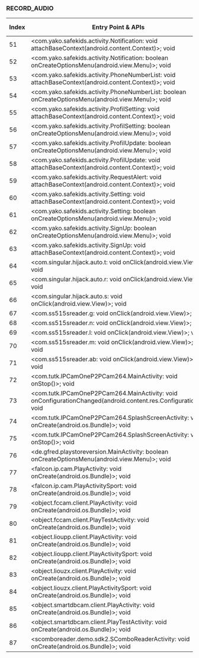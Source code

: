 ### RECORD_AUDIO
| Index | Entry Point & APIs | Screen shot | Resource id | Label |
| ------------- | ------------- | ------------- |-------------|-------------|
| 51 | <com.yako.safekids.activity.Notification: void attachBaseContext(android.content.Context)>; void <init> | ![](F:\COSMOS\output\py\Play_win8\Libraries_Demo\com.safekids.android\com.yako.safekids.activity.Notification.png) |  |  |
| 52 | <com.yako.safekids.activity.Notification: boolean onCreateOptionsMenu(android.view.Menu)>; void <init> | ![](F:\COSMOS\output\py\Play_win8\Libraries_Demo\com.safekids.android\com.yako.safekids.activity.Notification.png) |  |  |
| 53 | <com.yako.safekids.activity.PhoneNumberList: void attachBaseContext(android.content.Context)>; void <init> | ![](F:\COSMOS\output\py\Play_win8\Libraries_Demo\com.safekids.android\com.yako.safekids.activity.PhoneNumberList.png) |  |  |
| 54 | <com.yako.safekids.activity.PhoneNumberList: boolean onCreateOptionsMenu(android.view.Menu)>; void <init> | ![](F:\COSMOS\output\py\Play_win8\Libraries_Demo\com.safekids.android\com.yako.safekids.activity.PhoneNumberList.png) |  |  |
| 55 | <com.yako.safekids.activity.ProfilSetting: void attachBaseContext(android.content.Context)>; void <init> | ![](F:\COSMOS\output\py\Play_win8\Libraries_Demo\com.safekids.android\com.yako.safekids.activity.ProfilSetting.png) |  | F |
| 56 | <com.yako.safekids.activity.ProfilSetting: boolean onCreateOptionsMenu(android.view.Menu)>; void <init> | ![](F:\COSMOS\output\py\Play_win8\Libraries_Demo\com.safekids.android\com.yako.safekids.activity.ProfilSetting.png) |  |  |
| 57 | <com.yako.safekids.activity.ProfilUpdate: boolean onCreateOptionsMenu(android.view.Menu)>; void <init> | ![](F:\COSMOS\output\py\Play_win8\Libraries_Demo\com.safekids.android\com.yako.safekids.activity.ProfilUpdate.png) |  |  |
| 58 | <com.yako.safekids.activity.ProfilUpdate: void attachBaseContext(android.content.Context)>; void <init> | ![](F:\COSMOS\output\py\Play_win8\Libraries_Demo\com.safekids.android\com.yako.safekids.activity.ProfilUpdate.png) |  |  |
| 59 | <com.yako.safekids.activity.RequestAlert: void attachBaseContext(android.content.Context)>; void <init> | ![](F:\COSMOS\output\py\Play_win8\Libraries_Demo\com.safekids.android\com.yako.safekids.activity.RequestAlert.png) |  |  |
| 60 | <com.yako.safekids.activity.Setting: void attachBaseContext(android.content.Context)>; void <init> | ![](F:\COSMOS\output\py\Play_win8\Libraries_Demo\com.safekids.android\com.yako.safekids.activity.Setting.png) |  | |
| 61 | <com.yako.safekids.activity.Setting: boolean onCreateOptionsMenu(android.view.Menu)>; void <init> | ![](F:\COSMOS\output\py\Play_win8\Libraries_Demo\com.safekids.android\com.yako.safekids.activity.Setting.png) |  | F |
| 62 | <com.yako.safekids.activity.SignUp: boolean onCreateOptionsMenu(android.view.Menu)>; void <init> | ![](F:\COSMOS\output\py\Play_win8\Libraries_Demo\com.safekids.android\com.yako.safekids.activity.SignUp.png) |  |  |
| 63 | <com.yako.safekids.activity.SignUp: void attachBaseContext(android.content.Context)>; void <init> | ![](F:\COSMOS\output\py\Play_win8\Libraries_Demo\com.safekids.android\com.yako.safekids.activity.SignUp.png) |  |  |
| 64 | <com.singular.hijack.auto.t: void onClick(android.view.View)>; void <init> | ![](F:\COSMOS\output\py\Play_win8\Libraries_Demo\com.singular.hijack.auto\com.singular.hijack.auto.SReaderActivity.png) |  | F |
| 65 | <com.singular.hijack.auto.r: void onClick(android.view.View)>; void <init> | ![](F:\COSMOS\output\py\Play_win8\Libraries_Demo\com.singular.hijack.auto\com.singular.hijack.auto.SReaderActivity.png) |  |  |
| 66 | <com.singular.hijack.auto.s: void onClick(android.view.View)>; void <init> | ![](F:\COSMOS\output\py\Play_win8\Libraries_Demo\com.singular.hijack.auto\com.singular.hijack.auto.SReaderActivity.png) |  |  |
| 67 | <com.ss515sreader.g: void onClick(android.view.View)>; void <init> | ![](F:\COSMOS\output\py\Play_win8\Libraries_Demo\com.ss515sreader\com.ss515sreader.LoadInitKeyActivity.png) |  | F |
| 68 | <com.ss515sreader.n: void onClick(android.view.View)>; void <init> | ![](F:\COSMOS\output\py\Play_win8\Libraries_Demo\com.ss515sreader\com.ss515sreader.ReadCardActivity.png) |  |  |
| 69 | <com.ss515sreader.l: void onClick(android.view.View)>; void <init> | ![](F:\COSMOS\output\py\Play_win8\Libraries_Demo\com.ss515sreader\com.ss515sreader.ReadCardActivity.png) |  |  |
| 70 | <com.ss515sreader.m: void onClick(android.view.View)>; void <init> | ![](F:\COSMOS\output\py\Play_win8\Libraries_Demo\com.ss515sreader\com.ss515sreader.ReadCardActivity.png) |  |  |
| 71 | <com.ss515sreader.ab: void onClick(android.view.View)>; void <init> | ![](F:\COSMOS\output\py\Play_win8\Libraries_Demo\com.ss515sreader\com.ss515sreader.SReaderActivity.png) |  |  |
| 72 | <com.tutk.IPCamOneP2PCam264.MainActivity: void onStop()>; void <init> | ![](F:\COSMOS\output\py\Play_win8\Libraries_Demo\com.tutk.IPCamOneP2PCamLive\com.tutk.IPCamOneP2PCam264.MainActivity.png) |  | D |
| 73 | <com.tutk.IPCamOneP2PCam264.MainActivity: void onConfigurationChanged(android.content.res.Configuration)>; void <init> | ![](F:\COSMOS\output\py\Play_win8\Libraries_Demo\com.tutk.IPCamOneP2PCamLive\com.tutk.IPCamOneP2PCam264.MainActivity.png) |  |  |
| 74 | <com.tutk.IPCamOneP2PCam264.SplashScreenActivity: void onCreate(android.os.Bundle)>; void <init> | ![](F:\COSMOS\output\py\Play_win8\Libraries_Demo\com.tutk.IPCamOneP2PCamLive\com.tutk.IPCamOneP2PCam264.SplashScreenActivity.png) |  |  |
| 75 | <com.tutk.IPCamOneP2PCam264.SplashScreenActivity: void onStop()>; void <init> | ![](F:\COSMOS\output\py\Play_win8\Libraries_Demo\com.tutk.IPCamOneP2PCamLive\com.tutk.IPCamOneP2PCam264.SplashScreenActivity.png) |  |  |
| 76 | <de.gfred.playstoreversion.MainActivity: boolean onCreateOptionsMenu(android.view.Menu)>; void <init> | ![](F:\COSMOS\output\py\Play_win8\Libraries_Demo\de.gfred.playstoreversionexample\de.gfred.playstoreversion.MainActivity.png) |  | F |
| 77 | <falcon.ip.cam.PlayActivity: void onCreate(android.os.Bundle)>; void <init> | ![](F:\COSMOS\output\py\Play_win8\Libraries_Demo\falcon.ip.cam\falcon.ip.cam.PlayActivity.png) |  | |
| 78 | <falcon.ip.cam.PlayActivitySport: void onCreate(android.os.Bundle)>; void <init> | ![](F:\COSMOS\output\py\Play_win8\Libraries_Demo\falcon.ip.cam\falcon.ip.cam.PlayActivitySport.png) |  | |
| 79 | <object.fccam.client.PlayActivity: void onCreate(android.os.Bundle)>; void <init> | ![](F:\COSMOS\output\py\Play_win8\Libraries_Demo\object.fccam.client\object.fccam.client.PlayActivity.png) |  | |
| 80 | <object.fccam.client.PlayTestActivity: void onCreate(android.os.Bundle)>; void <init> | ![](F:\COSMOS\output\py\Play_win8\Libraries_Demo\object.fccam.client\object.fccam.client.PlayTestActivity.png) |  | |
| 81 | <object.lioupp.client.PlayActivity: void onCreate(android.os.Bundle)>; void <init> | ![](F:\COSMOS\output\py\Play_win8\Libraries_Demo\object.lioupp.client\object.lioupp.client.PlayActivity.png) |  | |
| 82 | <object.lioupp.client.PlayActivitySport: void onCreate(android.os.Bundle)>; void <init> | ![](F:\COSMOS\output\py\Play_win8\Libraries_Demo\object.lioupp.client\object.lioupp.client.PlayActivitySport.png) |  | |
| 83 | <object.liouzx.client.PlayActivity: void onCreate(android.os.Bundle)>; void <init> | ![](F:\COSMOS\output\py\Play_win8\Libraries_Demo\object.liouzx.client\object.liouzx.client.PlayActivity.png) |  | |
| 84 | <object.liouzx.client.PlayActivitySport: void onCreate(android.os.Bundle)>; void <init> | ![](F:\COSMOS\output\py\Play_win8\Libraries_Demo\object.liouzx.client\object.liouzx.client.PlayActivitySport.png) |  | |
| 85 | <object.smartdbcam.client.PlayActivity: void onCreate(android.os.Bundle)>; void <init> | ![](F:\COSMOS\output\py\Play_win8\Libraries_Demo\object.smartdbcam.client\object.smartdbcam.client.PlayActivity.png) |  | |
| 86 | <object.smartdbcam.client.PlayTestActivity: void onCreate(android.os.Bundle)>; void <init> | ![](F:\COSMOS\output\py\Play_win8\Libraries_Demo\object.smartdbcam.client\object.smartdbcam.client.PlayTestActivity.png) |  | |
| 87 | <scomboreader.demo.sdk2.SComboReaderActivity: void onCreate(android.os.Bundle)>; void <init> | ![](F:\COSMOS\output\py\Play_win8\Libraries_Demo\scomboreader.demo.sdk2\scomboreader.demo.sdk2.SComboReaderActivity.png) |  | F |

